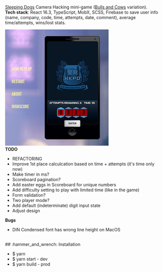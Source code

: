 <a href="https://en.wikipedia.org/wiki/Sleeping_Dogs_(video_game)" target="_blank" rel="noopener noreferrer">Sleeping Dogs</a> Camera Hacking mini-game (<a href="https://en.wikipedia.org/wiki/Bulls_and_Cows" target="_blank" rel="noopener noreferrer">Bulls and Cows</a> variation).
<br>
<b>Tech stack</b>: React 16.3, TypeScript, MobX, SCSS, Firebase to save user info (name, company, code, time, attempts, date, comment), average time/attempts, wins/lost stats.

![example](example.jpg)
<br/>
<b>TODO</b>

<ul>
  <li>REFACTORING</li>
  <li>Improve 1st place calculcation based on time + attempts (it's time only now)</li>
  <li>Make timer in ms?</li>
  <li>Scoreboard pagination?</li>
  <li>Add easter eggs in Scoreboard for unique numbers</li>
  <li>Add difficulty setting to play with limited time (like in the game)</li>
  <li>Form validation?</li>
  <li>Two player mode?</li>
  <li>Add default (indeterminate) digit input state</li>
  <li>Adjust design</li>
</ul>

<b>Bugs</b>

<ul>
  <li>DIN Condensed font has wrong line height on MacOS</li>
</ul>

<br/>
## :hammer_and_wrench: Installation

- \$ yarn
- \$ yarn start - dev
- \$ yarn build - prod
